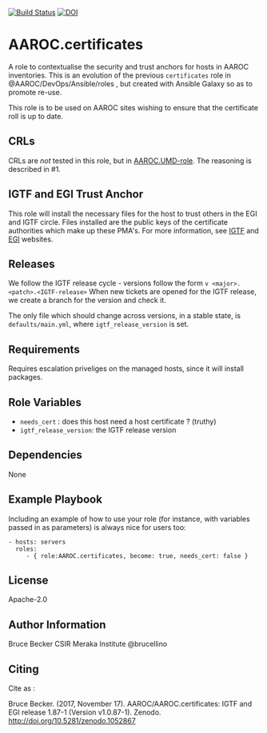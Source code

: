 [![Build Status](https://travis-ci.org/AAROC/AAROC.certificates.svg?branch=master)](https://travis-ci.org/AAROC/AAROC.certificates) [![DOI](https://zenodo.org/badge/70912062.svg)](https://zenodo.org/badge/latestdoi/70912062)


# AAROC.certificates


A role to contextualise the security and trust anchors for hosts in AAROC inventories. This is an evolution of the previous `certificates` role in @AAROC/DevOps/Ansible/roles , but created with Ansible Galaxy so as to promote re-use.

This role is to be used on AAROC sites wishing to ensure that the certificate roll is up to date. 


## CRLs 

CRLs are _not_ tested in this role, but in [AAROC.UMD-role](https://github.com/AAROC/UMD-role).
The reasoning is described in #1.




## IGTF and EGI Trust Anchor

This role will install the necessary files for the host to trust others in the EGI and IGTF circle. 
Files installed are the public keys of the certificate authorities which make up these PMA's. 
For more information, see [IGTF](http://igtf.net) and [EGI](http://repository.egi.eu/sw/production/cas/1/current/) websites.


## Releases

We follow the IGTF release cycle - versions follow the form `v <major>.<patch>.<IGTF-release>`
When new tickets are opened for the IGTF release, we create a branch for the version and check it.

The only file which should change across versions, in a stable state, is `defaults/main.yml`, where `igtf_release_version` is set.

Requirements
------------

Requires escalation priveliges on the managed hosts, since it will install packages.

Role Variables
--------------

  - `needs_cert` : does this host need a host certificate ? (truthy)
  - `igtf_release_version`: the IGTF release version


Dependencies
------------

None

Example Playbook
----------------

Including an example of how to use your role (for instance, with variables passed in as parameters) is always nice for users too:

    - hosts: servers
      roles:
         - { role:AAROC.certificates, become: true, needs_cert: false }

License
-------

Apache-2.0

Author Information
------------------

Bruce Becker CSIR Meraka Institute @brucellino

## Citing

Cite as : 

Bruce Becker. (2017, November 17). AAROC/AAROC.certificates: IGTF and EGI release 1.87-1 (Version v1.0.87-1). Zenodo. http://doi.org/10.5281/zenodo.1052867